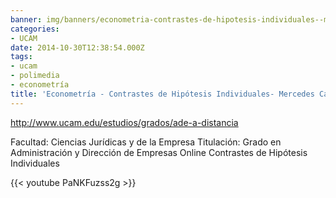 ```yaml
---
banner: img/banners/econometria-contrastes-de-hipotesis-individuales--mercedes-carmona.jpg
categories:
- UCAM
date: 2014-10-30T12:38:54.000Z
tags:
- ucam
- polimedia
- econometría
title: 'Econometría - Contrastes de Hipótesis Individuales- Mercedes Carmona'
---
```


http://www.ucam.edu/estudios/grados/ade-a-distancia

Facultad: Ciencias Jurídicas y de la Empresa
Titulación: Grado en Administración y Dirección de Empresas Online
Contrastes de Hipótesis Individuales

{{< youtube PaNKFuzss2g >}}
